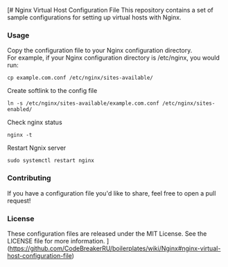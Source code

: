 [# Nginx Virtual Host Configuration File
This repository contains a set of sample configurations for setting up virtual hosts with Nginx.


### Usage

Copy the configuration file to your Nginx configuration directory. <br/>
For example, if your Nginx configuration directory is /etc/nginx, you would run:

```cp example.com.conf /etc/nginx/sites-available/```

Create softlink to the config file

```ln -s /etc/nginx/sites-available/example.com.conf /etc/nginx/sites-enabled/```

Check nginx status

```nginx -t```

Restart Ngnix server

```sudo systemctl restart nginx```


### Contributing
If you have a configuration file you'd like to share, feel free to open a pull request!

### License
These configuration files are released under the MIT License. See the LICENSE file for more information.
](https://github.com/CodeBreakerRU/boilerplates/wiki/Nginx#nginx-virtual-host-configuration-file)